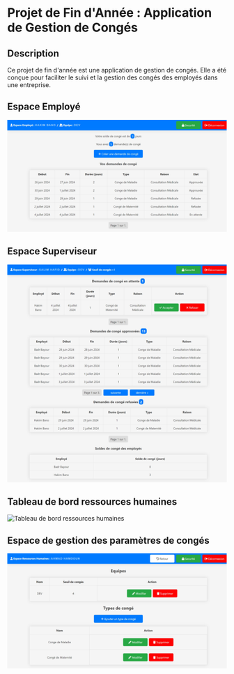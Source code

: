 # Projet de Fin d'Année : Application de Gestion de Congés

## Description

Ce projet de fin d'année est une application de gestion de congés. Elle a été conçue pour faciliter le suivi et la gestion des congés des employés dans une entreprise.

## Espace Employé
![Espace Employé](screenshots/espace_employe.png)

## Espace Superviseur
![Espace Superviseur](screenshots/espace_superviseur.png)

## Tableau de bord ressources humaines
![Tableau de bord ressources humaines](screenshots/tableau_de_bord_rh.png)

## Espace de gestion des paramètres de congés
![Espace de gestion des paramètres de congés](screenshots/parametres_conges_rh.png)
